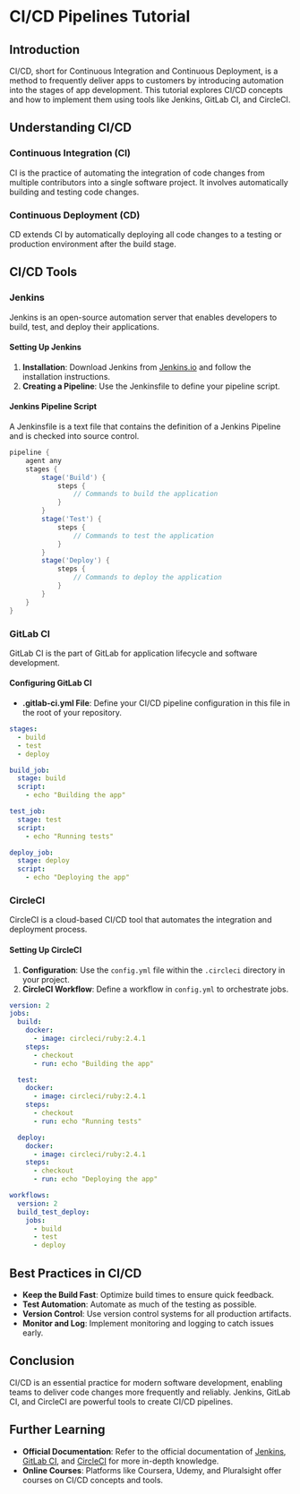 # CI/CD Pipelines Tutorial

## Introduction

CI/CD, short for Continuous Integration and Continuous Deployment, is a method to frequently deliver apps to customers by introducing automation into the stages of app development. This tutorial explores CI/CD concepts and how to implement them using tools like Jenkins, GitLab CI, and CircleCI.

## Understanding CI/CD

### Continuous Integration (CI)

CI is the practice of automating the integration of code changes from multiple contributors into a single software project. It involves automatically building and testing code changes.

### Continuous Deployment (CD)

CD extends CI by automatically deploying all code changes to a testing or production environment after the build stage.

## CI/CD Tools

### Jenkins

Jenkins is an open-source automation server that enables developers to build, test, and deploy their applications.

#### Setting Up Jenkins

1. **Installation**: Download Jenkins from [Jenkins.io](https://www.jenkins.io/download/) and follow the installation instructions.
2. **Creating a Pipeline**: Use the Jenkinsfile to define your pipeline script.

#### Jenkins Pipeline Script

A Jenkinsfile is a text file that contains the definition of a Jenkins Pipeline and is checked into source control.

```groovy
pipeline {
    agent any
    stages {
        stage('Build') {
            steps {
                // Commands to build the application
            }
        }
        stage('Test') {
            steps {
                // Commands to test the application
            }
        }
        stage('Deploy') {
            steps {
                // Commands to deploy the application
            }
        }
    }
}
```

### GitLab CI

GitLab CI is the part of GitLab for application lifecycle and software development.

#### Configuring GitLab CI

- **.gitlab-ci.yml File**: Define your CI/CD pipeline configuration in this file in the root of your repository.

```yaml
stages:
  - build
  - test
  - deploy

build_job:
  stage: build
  script:
    - echo "Building the app"

test_job:
  stage: test
  script:
    - echo "Running tests"

deploy_job:
  stage: deploy
  script:
    - echo "Deploying the app"
```

### CircleCI

CircleCI is a cloud-based CI/CD tool that automates the integration and deployment process.

#### Setting Up CircleCI

1. **Configuration**: Use the `config.yml` file within the `.circleci` directory in your project.
2. **CircleCI Workflow**: Define a workflow in `config.yml` to orchestrate jobs.

```yaml
version: 2
jobs:
  build:
    docker:
      - image: circleci/ruby:2.4.1
    steps:
      - checkout
      - run: echo "Building the app"

  test:
    docker:
      - image: circleci/ruby:2.4.1
    steps:
      - checkout
      - run: echo "Running tests"

  deploy:
    docker:
      - image: circleci/ruby:2.4.1
    steps:
      - checkout
      - run: echo "Deploying the app"

workflows:
  version: 2
  build_test_deploy:
    jobs:
      - build
      - test
      - deploy
```

## Best Practices in CI/CD

- **Keep the Build Fast**: Optimize build times to ensure quick feedback.
- **Test Automation**: Automate as much of the testing as possible.
- **Version Control**: Use version control systems for all production artifacts.
- **Monitor and Log**: Implement monitoring and logging to catch issues early.

## Conclusion

CI/CD is an essential practice for modern software development, enabling teams to deliver code changes more frequently and reliably. Jenkins, GitLab CI, and CircleCI are powerful tools to create CI/CD pipelines.

## Further Learning

- **Official Documentation**: Refer to the official documentation of [Jenkins](https://www.jenkins.io/doc/), [GitLab CI](https://docs.gitlab.com/ee/ci/), and [CircleCI](https://circleci.com/docs/2.0/) for more in-depth knowledge.
- **Online Courses**: Platforms like Coursera, Udemy, and Pluralsight offer courses on CI/CD concepts and tools.

